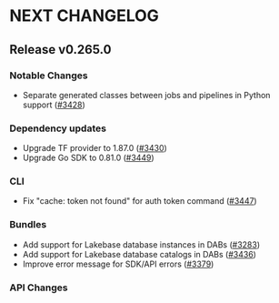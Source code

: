 # NEXT CHANGELOG

## Release v0.265.0

### Notable Changes
* Separate generated classes between jobs and pipelines in Python support ([#3428](https://github.com/databricks/cli/pull/3428))

### Dependency updates
* Upgrade TF provider to 1.87.0 ([#3430](https://github.com/databricks/cli/pull/3430))
* Upgrade Go SDK to 0.81.0 ([#3449](https://github.com/databricks/cli/pull/3449))

### CLI

* Fix "cache: token not found" for auth token command ([#3447](https://github.com/databricks/cli/pull/3447))

### Bundles
* Add support for Lakebase database instances in DABs ([#3283](https://github.com/databricks/cli/pull/3283))
* Add support for Lakebase database catalogs in DABs ([#3436](https://github.com/databricks/cli/pull/3436))
* Improve error message for SDK/API errors ([#3379](https://github.com/databricks/cli/pull/3379))

### API Changes
